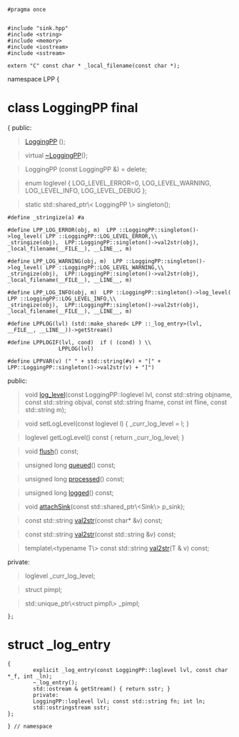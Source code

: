 ~~~ { .cpp }
#pragma once


#include "sink.hpp"
#include <string>
#include <memory>
#include <iostream>
#include <sstream>

extern "C" const char * _local_filename(const char *);
~~~

namespace LPP {

# class LoggingPP final
{
public:

>[LoggingPP](loggingpp.cpp.md) (); 

>virtual [~LoggingPP](loggingpp.cpp.md)(); 

>LoggingPP (const LoggingPP &) = delete; 

>enum loglevel { LOG_LEVEL_ERROR=0, LOG_LEVEL_WARNING, LOG_LEVEL_INFO, LOG_LEVEL_DEBUG };

>static std::shared_ptr\\< LoggingPP \\> singleton();
        
~~~ { .cpp }
#define _stringize(a) #a

#define LPP_LOG_ERROR(obj, m)  LPP ::LoggingPP::singleton()->log_level( LPP ::LoggingPP::LOG_LEVEL_ERROR,\\
_stringize(obj),  LPP::LoggingPP::singleton()->val2str(obj),  _local_filename(__FILE__), __LINE__, m)

#define LPP_LOG_WARNING(obj, m)  LPP ::LoggingPP::singleton()->log_level( LPP ::LoggingPP::LOG_LEVEL_WARNING,\\
_stringize(obj),  LPP::LoggingPP::singleton()->val2str(obj),  _local_filename(__FILE__), __LINE__, m)

#define LPP_LOG_INFO(obj, m)  LPP ::LoggingPP::singleton()->log_level( LPP ::LoggingPP::LOG_LEVEL_INFO,\\
_stringize(obj),  LPP::LoggingPP::singleton()->val2str(obj),  _local_filename(__FILE__), __LINE__, m)

#define LPPLOG(lvl) (std::make_shared< LPP ::_log_entry>(lvl, __FILE__, __LINE__))->getStream()

#define LPPLOGIF(lvl, cond)  if ( (cond) ) \\
                LPPLOG(lvl)

#define LPPVAR(v) (" " + std::string(#v) + "[" +  LPP::LoggingPP::singleton()->val2str(v) + "]")
~~~
        
public:
        
>void [log_level](loggingpp.cpp.md)(const LoggingPP::loglevel lvl, const std::string objname, const std::string objval, 
                       const std::string fname, const int fline, const std::string m);
        
>void setLogLevel(const loglevel l) { _curr_log_level = l; }

>loglevel getLogLevel() const { return _curr_log_level; }
        
>void [flush](loggingpp.cpp.md)() const;
        
>unsigned long [queued](loggingpp.cpp.md)() const;

>unsigned long [processed](loggingpp.cpp.md)() const;

>unsigned long [logged](loggingpp.cpp.md)() const;
        
>void [attachSink](loggingpp.cpp.md)(const std::shared_ptr\\<Sink\\> p_sink);
        
>const std::string [val2str](loggingpp.cpp.md)(const char* &v) const;

>const std::string [val2str](loggingpp.cpp.md)(const std::string &v) const;

>template\\<typename T\\>
         const std::string [val2str](loggingpp.cpp.md)(T & v) const;
        
private:

>loglevel _curr_log_level;

>struct pimpl;

>std::unique_ptr\\<struct pimpl\\> _pimpl;

~~~ { .cpp }
};
~~~

# struct _log_entry

~~~ { .cpp }
{
        explicit _log_entry(const LoggingPP::loglevel lvl, const char *_f, int _ln);
        ~_log_entry();
        std::ostream & getStream() { return sstr; }
        private:
        LoggingPP::loglevel lvl; const std::string fn; int ln;
        std::ostringstream sstr;
};
~~~


~~~ { .cpp }
} // namespace
~~~

